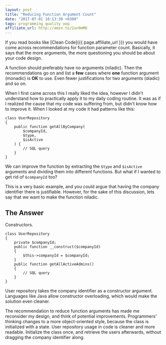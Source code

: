 ```yaml
---
layout: post
title: "Reducing Function Argument Count"
date: "2017-07-01 18:13:30 +0300"
tags: programming quality oop
affiliate_url: http://amzn.to/2un9mMD
---
```


If you read books like [Clean Code]({{ page.affiliate_url }}) you would have come across recommendations for function parameter count. Basically, it says that the more arguments, the more questioning you should be about your code design.

A function should preferably have no arguments (niladic). Then the recommendations go on and list a **few** cases where **one** function argument (monadic) is **OK** to use. Even fewer justifications for two arguments (diadic) and so on.

When I first came across this I really liked the idea, however I didn't understand how to practically apply it to my daily coding routine. It was as if I realized the cause that my code was suffering from, but didn't know how to improve it. When I looked at my code it had patterns like this:

```
class UserRepository
{
    public function getAllByCompany(
        $companyId,
        $type,
        $isActive
    ) {
        // SQL query
    }
}
```

We can improve the function by extracting the `$type` and `$isActive` arguments and dividing them into different functions. But what if I wanted to get rid of `$companyId` too?

This is a very basic example, and you could argue that having the company identifier there is justifiable. However, for the sake of this discussion, lets say that we want to make the function niladic.

## The Answer

Constructors.

```
class UserRepository
{
    private $companyId;
    public function __construct($companyId)
    {
        $this->companyId = $companyId;
    }
    public function getAllActiveAdmins()
    {
        // SQL query
    }
}
```

User repository takes the company identifier as a constructor argument. Languages like Java allow constructor overloading, which would make the solution even cleaner.

The recommendation to reduce function arguments has made me reconsider my design, and think of potential improvements. Programmers' thinking changes to a more object-oriented style, because the class is initialized with a state. User repository usage in code is cleaner and more readable. Initialize the class once, and retrieve the users afterwards, without dragging the company identifier along.
